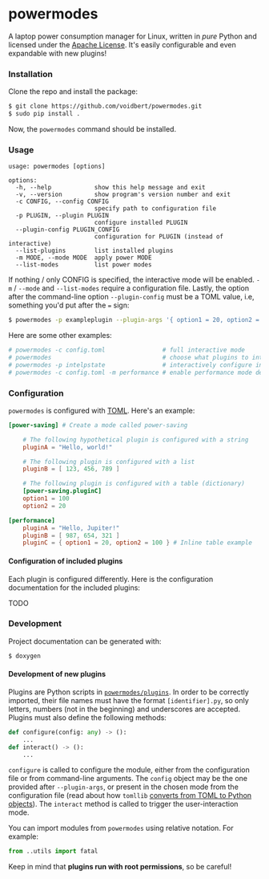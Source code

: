 # powermodes

A laptop power consumption manager for Linux, written in *pure* Python and licensed under the
[Apache License](https://www.apache.org/licenses/LICENSE-2.0). It's easily configurable and
even expandable with new plugins!

### Installation

Clone the repo and install the package:

```bash
$ git clone https://github.com/voidbert/powermodes.git
$ sudo pip install .
```

Now, the `powermodes` command should be installed.

### Usage

```
usage: powermodes [options]

options:
  -h, --help            show this help message and exit
  -v, --version         show program's version number and exit
  -c CONFIG, --config CONFIG
                        specify path to configuration file
  -p PLUGIN, --plugin PLUGIN
                        configure installed PLUGIN
  --plugin-config PLUGIN_CONFIG
                        configuration for PLUGIN (instead of interactive)
  --list-plugins        list installed plugins
  -m MODE, --mode MODE  apply power MODE
  --list-modes          list power modes
```

If nothing / only CONFIG is specified, the interactive mode will be enabled. `-m` / `--mode` and
`--list-modes` require a configuration file. Lastly, the option after the command-line option
`--plugin-config` must be a TOML value, i.e, something you'd put after the `=` sign:

```bash
$ powermodes -p exampleplugin --plugin-args '{ option1 = 20, option2 = 100 }'
```

Here are some other examples:

```bash
# powermodes -c config.toml                # full interactive mode
# powermodes                               # choose what plugins to interactively configure
# powermodes -p intelpstate                # interactively configure intelpstate plugin
# powermodes -c config.toml -m performance # enable performance mode defined in the config.toml
```

### Configuration

`powermodes` is configured with [TOML](https://toml.io). Here's an example:

```toml
[power-saving] # Create a mode called power-saving

    # The following hypothetical plugin is configured with a string
    pluginA = "Hello, world!"

    # The following plugin is configured with a list
    pluginB = [ 123, 456, 789 ]

    # The following plugin is configured with a table (dictionary)
    [power-saving.pluginC]
    option1 = 100
    option2 = 20

[performance]
    pluginA = "Hello, Jupiter!"
    pluginB = [ 987, 654, 321 ]
    pluginC = { option1 = 20, option2 = 100 } # Inline table example
```

#### Configuration of included plugins

Each plugin is configured differently. Here is the configuration documentation for the included
plugins:

TODO

### Development

Project documentation can be generated with:

```bash
$ doxygen
```

#### Development of new plugins

Plugins are Python scripts in [`powermodes/plugins`](powermodes/plugins). In order to be correctly
imported, their file names must have the format `[identifier].py`, so only letters, numbers
(not in the beginning) and underscores are accepted. Plugins must also define the following
methods:

```python
def configure(config: any) -> ():
    ...
def interact() -> ():
    ...
```

`configure` is called to configure the module, either from the configuration file or from
command-line arguments. The `config` object may be the one provided after `--plugin-args`, or
present in the chosen mode from the configuration file (read about how `tomllib`
[converts from TOML to Python objects](https://docs.python.org/3/library/tomllib.html#conversion-table)).
The `interact` method is called to trigger the user-interaction mode.

You can import modules from `powermodes` using relative notation. For example:

```python
from ..utils import fatal
```

Keep in mind that **plugins run with root permissions**, so be careful!

